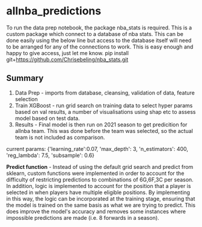 # allnba_predictions

To run the data prep notebook, the package nba_stats is required. This is a custom package which connect to a database of nba stats. This can be done easily using the below line but access to the database itself will need to be arranged for any of the connections to work. This is easy enough and happy to give access, just let me know.
pip install git+https://github.com/Chrisebeling/nba_stats.git

## Summary
1. Data Prep - imports from database, cleansing, validation of data, feature selection
2. Train XGBoost - run grid search on training data to select hyper params based on val results, a number of visualisations using shap etc to assess model based on test data.
3. Results - Final model is then run on 2021 season to get predicition for allnba team. This was done before the team was selected, so the actual team is not included as comparison.

current params: {'learning_rate':0.07, 'max_depth': 3, 'n_estimators': 400, 'reg_lambda': 7.5, 'subsample': 0.6}

**Predict function** - Instead of using the default grid search and predict from sklearn, custom functions were implemented in order to account for the difficulty of restricting predictions to combinations of 6G,6F,3C per season. In addition, logic is implemented to account for the position that a player is selected in when players have multiple eligible positions. By implementing in this way, the logic can be incorporated at the training stage, ensuring that the model is trained on the same basis as what we are trying to predict. This does improve the model's accuracy and removes some instances where impossible predictions are made (i.e. 8 forwards in a season).
